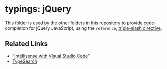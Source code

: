 # typings: jQuery

This folder is used by the other folders in this repository to provide code-completion for jQuery JavaScript, using the `reference`, [triple-slash directive](https://www.typescriptlang.org/docs/handbook/triple-slash-directives.html).

## Related Links

* “[Intellisense with Visual Studio Code](https://johnpapa.net/intellisense-witha-visual-studio-code/)”
* [TypeSearch](https://microsoft.github.io/TypeSearch/)